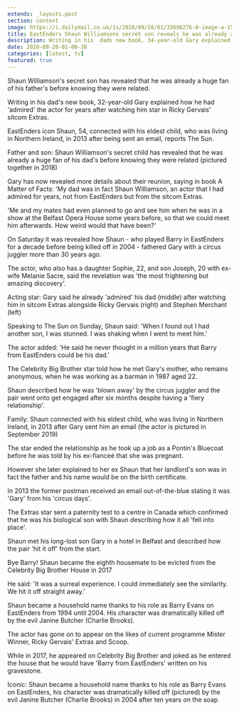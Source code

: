 ```yaml
---
extends: _layouts.post
section: content
image: https://i.dailymail.co.uk/1s/2020/09/28/01/33698276-0-image-a-15_1601252542770.jpg 
title: EastEnders Shaun Williamsons secret son reveals he was already a fan of his dad from Extras 
description: Writing in his  dads new book, 34-year-old Gary explained how he had admired the actor for years after watching him star in Ricky Gervais sitcom Extras. 
date: 2020-09-28-02-00-38 
categories: [latest, tv] 
featured: true 
--- 
```

Shaun Williamson's secret son has revealed that he was already a huge fan of his father's before knowing they were related.

Writing in his dad's new book, 32-year-old Gary explained how he had 'admired' the actor for years after watching him star in Ricky Gervais' sitcom Extras.

EastEnders icon Shaun, 54, connected with his eldest child, who was living in Northern Ireland, in 2013 after being sent an email, reports The Sun.

Father and son: Shaun Williamson's secret child has revealed that he was already a huge fan of his dad's before knowing they were related (pictured together in 2018)

Gary has now revealed more details about their reunion, saying in book A Matter of Facts: 'My dad was in fact Shaun Williamson, an actor that I had admired for years, not from EastEnders but from the sitcom Extras.

'Me and my mates had even planned to go and see him when he was in a show at the Belfast Opera House some years before, so that we could meet him afterwards. How weird would that have been?' 

On Saturday it was revealed how Shaun - who played Barry in EastEnders for a decade before being killed off in 2004 - fathered Gary with a circus juggler more than 30 years ago.   

The actor, who also has a daughter Sophie, 22, and son Joseph, 20 with ex-wife Melanie Sacre, said the revelation was 'the most frightening but amazing discovery'. 

Acting star: Gary said he already 'admired' his dad (middle) after watching him in sitcom Extras alongside Ricky Gervais (right) and Stephen Merchant (left)

Speaking to The Sun on Sunday, Shaun said: 'When I found out I had another son, I was stunned. I was shaking when I went to meet him.'   

The actor added: 'He said he never thought in a million years that Barry from EastEnders could be his dad.'

The Celebrity Big Brother star told how he met Gary's mother, who remains anonymous, when he was working as a barman in 1987 aged 22.

Shaun described how he was 'blown away' by the circus juggler and the pair went onto get engaged after six months despite having a 'fiery relationship'.

Family: Shaun connected with his eldest child, who was living in Northern Ireland, in 2013 after Gary sent him an email (the actor is pictured in September 2019)

The star ended the relationship as he took up a job as a Pontin's Bluecoat before he was told by his ex-fianceé that she was pregnant. 

However she later explained to her ex Shaun that her landlord's son was in fact the father and his name would be on the birth certificate. 

In 2013 the former postman received an email out-of-the-blue stating it was 'Gary' from his 'circus days'.  

The Extras star sent a paternity test to a centre in Canada which confirmed that he was his biological son with Shaun describing how it all 'fell into place'. 

Shaun met his long-lost son Gary in a hotel in Belfast and described how the pair 'hit it off' from the start.  

Bye Barry! Shaun became the eighth housemate to be evicted from the Celebrity Big Brother House in 2017 

He said: 'It was a surreal experience. I could immediately see the similarity. We hit it off straight away.' 

Shaun became a household name thanks to his role as Barry Evans on EastEnders from 1994 until 2004. His character was dramatically killed off by the evil Janine Butcher (Charlie Brooks).

The actor has gone on to appear on the likes of current programme Mister Winner, Ricky Gervais' Extras and Scoop. 

While in 2017, he appeared on Celebrity Big Brother and joked as he entered the house that he would have 'Barry from EastEnders' written on his gravestone.

Iconic: Shaun became a household name thanks to his role as Barry Evans on EastEnders, his character was dramatically killed off (pictured) by the evil Janine Butcher (Charlie Brooks) in 2004 after ten years on the soap  

